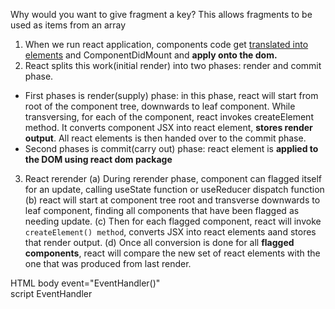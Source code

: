 
Why would you want to give fragment a key?
This allows fragments to be used as items from an array

1. When we run react application, components code get <u>translated into elements</u> and ComponentDidMount and **apply onto the dom.**
2. React splits this work(initial render) into two phases: render and commit phase.
- First phases is render(supply) phase: in this phase, react will start from root of the component tree, downwards to leaf component. While transversing, for each of the component, react invokes createElement method. It converts component JSX into react element, **stores render output**. All react elements is then handed over to the commit phase.
- Second phases is commit(carry out) phase: react element is **applied to the DOM using react dom package**
3. React rerender
(a) During rerender phase, component can flagged itself for an update, calling useState function or useReducer dispatch function
(b) react will start at component tree root and transverse downwards to leaf component, finding all components that have been flagged as needing update.
(c) Then for each flagged component, react will invoke `createElement() method`, converts JSX into react elements aand stores that render output.
(d) Once all conversion is done for all **flagged components**, react will compare the new set of react elements with the one that was produced from last render.


HTML body event="EventHandler()"  <br/>
script EventHandler
